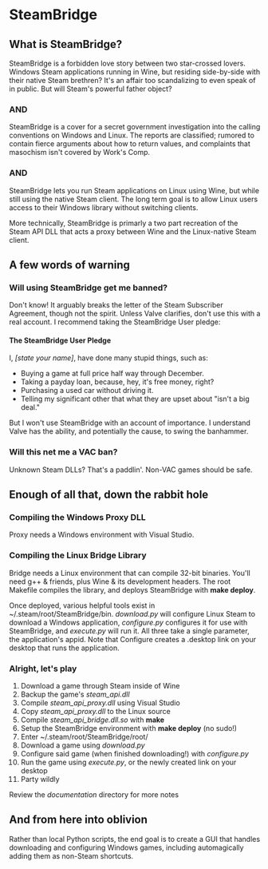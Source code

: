 # SteamBridge

## What is SteamBridge?

SteamBridge is a forbidden love story between two star-crossed lovers.
Windows Steam applications running in Wine, but residing side-by-side
with their native Steam brethren?  It's an affair too scandalizing to
even speak of in public.  But will Steam's powerful father object?

### AND

SteamBridge is a cover for a secret government investigation into the
calling conventions on Windows and Linux.  The reports are classified;
rumored to contain fierce arguments about how to return values, and
complaints that masochism isn't covered by Work's Comp.

### AND

SteamBridge lets you run Steam applications on Linux using Wine, but
while still using the native Steam client.  The long term goal is to allow
Linux users access to their Windows library without switching clients.

More technically, SteamBridge is primarly a two part recreation of
the Steam API DLL that acts a proxy between Wine and the Linux-native
Steam client.

## A few words of warning

### Will using SteamBridge get me banned?

Don't know!  It arguably breaks the letter of the Steam Subscriber
Agreement, though not the spirit.  Unless Valve clarifies, don't use
this with a real account.  I recommend taking the SteamBridge User pledge:

#### The SteamBridge User Pledge

I, *[state your name]*, have done many stupid things, such as:

* Buying a game at full price half way through December.
* Taking a payday loan, because, hey, it's free money, right?
* Purchasing a used car without driving it.
* Telling my significant other that what they are upset about "isn't a
  big deal."

But I won't use SteamBridge with an account of importance.  I understand
Valve has the ability, and potentially the cause, to swing the banhammer.

### Will this net me a VAC ban?

Unknown Steam DLLs?  That's a paddlin'.  Non-VAC games should be safe.

## Enough of all that, down the rabbit hole

### Compiling the Windows Proxy DLL

Proxy needs a Windows environment with Visual Studio.

### Compiling the Linux Bridge Library

Bridge needs a Linux environment that can compile 32-bit binaries.
You'll need g++ & friends, plus Wine & its development headers.
The root Makefile compiles the library, and deploys SteamBridge with
**make deploy**.

Once deployed, various helpful tools exist in
~/.steam/root/SteamBridge/bin.  *download.py* will configure Linux Steam
to download a Windows application, *configure.py* configures it for
use with SteamBridge, and *execute.py* will run it.  All three take a
single parameter, the application's appid.  Note that Configure creates
a .desktop link on your desktop that runs the application.

### Alright, let's play

1. Download a game through Steam inside of Wine
2. Backup the game's *steam_api.dll*
3. Compile *steam_api_proxy.dll* using Visual Studio
4. Copy *steam_api_proxy.dll* to the Linux source
6. Compile *steam_api_bridge.dll.so* with **make**
7. Setup the SteamBridge environment with **make deploy** (no sudo!)
8. Enter ~/.steam/root/SteamBridge/root/
9. Download a game using *download.py*
10. Configure said game (when finished downloading!) with *configure.py*
11. Run the game using *execute.py*, or the newly created link on
your desktop
12. Party wildly

Review the *documentation* directory for more notes

## And from here into oblivion

Rather than local Python scripts, the end goal is to create a GUI that
handles downloading and configuring Windows games, including automagically
adding them as non-Steam shortcuts.

